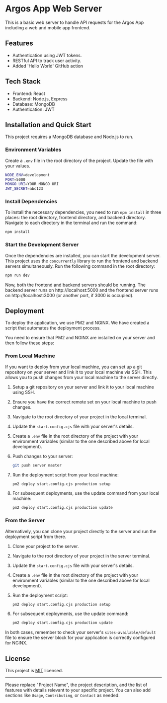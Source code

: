 # Argos App Web Server

This is a basic web server to handle API requests for the Argos App including a web and mobile app frontend.

## Features

- Authentication using JWT tokens.
- RESTful API to track user activity.
- Added 'Hello World' GitHub action

## Tech Stack

- Frontend: React
- Backend: Node.js, Express
- Database: MongoDB
- Authentication: JWT

## Installation and Quick Start

This project requires a MongoDB database and Node.js to run.

### Environment Variables

Create a `.env` file in the root directory of the project. Update the file with your values.

```bash
NODE_ENV=development
PORT=5000
MONGO_URI=YOUR MONGO URI
JWT_SECRET=abc123
```

### Install Dependencies

To install the necessary dependencies, you need to run `npm install` in three places: the root directory, frontend directory, and backend directory. Navigate to each directory in the terminal and run the command:

```bash
npm install
```

### Start the Development Server

Once the dependencies are installed, you can start the development server. This project uses the `concurrently` library to run the frontend and backend servers simultaneously. Run the following command in the root directory:

```bash
npm run dev
```

Now, both the frontend and backend servers should be running. The backend server runs on http://localhost:5000 and the frontend server runs on http://localhost:3000 (or another port, if 3000 is occupied).

## Deployment

To deploy the application, we use PM2 and NGINX. We have created a script that automates the deployment process.

You need to ensure that PM2 and NGINX are installed on your server and then follow these steps:

### From Local Machine

If you want to deploy from your local machine, you can set up a git repository on your server and link it to your local machine via SSH. This allows you to push changes from your local machine to the server directly.

1. Setup a git repository on your server and link it to your local machine using SSH.
2. Ensure you have the correct remote set on your local machine to push changes.
3. Navigate to the root directory of your project in the local terminal.
4. Update the `start.config.cjs` file with your server's details.
5. Create a `.env` file in the root directory of the project with your environment variables (similar to the one described above for local development).
6. Push changes to your server:

   ```bash
   git push server master
   ```

7. Run the deployment script from your local machine:

   ```bash
   pm2 deploy start.config.cjs production setup
   ```

8. For subsequent deployments, use the update command from your local machine:

   ```bash
   pm2 deploy start.config.cjs production update
   ```

### From the Server

Alternatively, you can clone your project directly to the server and run the deployment script from there.

1. Clone your project to the server.
2. Navigate to the root directory of your project in the server terminal.
3. Update the `start.config.cjs` file with your server's details.
4. Create a `.env` file in the root directory of the project with your environment variables (similar to the one described above for local development).
5. Run the deployment script:

   ```bash
   pm2 deploy start.config.cjs production setup
   ```

6. For subsequent deployments, use the update command:

   ```bash
   pm2 deploy start.config.cjs production update
   ```

In both cases, remember to check your server's `sites-available/default` file to ensure the server block for your application is correctly configured for NGINX.

## License

This project is [MIT](https://choosealicense.com/licenses/mit/) licensed.

---

Please replace "Project Name", the project description, and the list of features with details relevant to your specific project. You can also add sections like `Usage`, `Contributing`, or `Contact` as needed.
